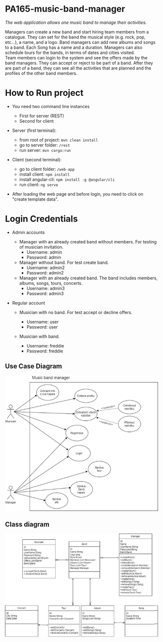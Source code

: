 # PA165-music-band-manager
*The web application allows one music band to manage their activities.*

Managers can create a new band and start hiring team members from a catalogue. They can set for the band the musical style (e.g. rock, pop, etc…), a name, and a logo. Band managers can add new albums and songs to a band. Each Song has a name and a duration. Managers can also schedule tours for the bands, in terms of dates and cities visited.\
Team members can login to the system and see the offers made by the band managers. They can accept or reject to be part of a band. After they are part of a band, they can see all the activities that are planned and the profiles of the other band members.

# How to Run project

* You need two command line instances 
    * First for server (REST)
    * Second for client

* Server (first terminal):
    * from root of project: `mvn clean install`
    * go to server folder: `/rest`
    * run server: `mvn cargo:run`
    
 * Client (second terminal):
     * go to client folder: `/web-app`
     * install client: `npm install`
     * install angular-cli: `npm install -g @angular/cli`
     * run client: `ng serve`
     
 * After loading the web page and before login, you need to click on "create template data".

# Login Credentials 
* Admin accounts
    * Manager with an already created band without members. For testing of musician invitation.
        * Username: admin
        * Password: admin
    * Manager without band. For test create band.
        * Username: admin2
        * Password: admin2
    * Manager with an already created band. The band includes members, albums, songs, tours, concerts.
        * Username: admin3
        * Password: admin3

* Regular account
    * Musician with no band. For test accept or decline offers.
        * Username: user
        * Password: user
    
    * Musician with band. 
        * Username: freddie
        * Password: freddie

## Use Case Diagram

![](diagrams/UseCaseDiagram.jpg)

## Class diagram

![](diagrams/ClassDiagram.jpg)
